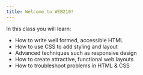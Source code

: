```yaml
---
title: Welcome to WEB210!
---
```


In this class you will learn:

- How to write well formed, accessible HTML
- How to use CSS to add styling and layout
- Advanced techniques such as responsive design
- How to create attractive, functional web layouts
- How to troubleshoot problems in HTML & CSS